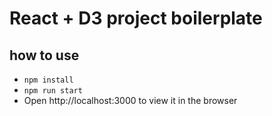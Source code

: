 # React + D3 project boilerplate

## how to use

- `npm install`
- `npm run start`
- Open http://localhost:3000 to view it in the browser
